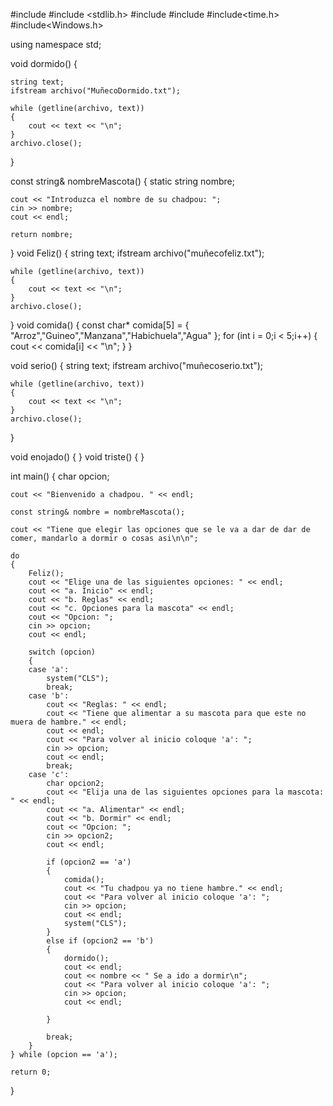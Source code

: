 #include <iostream>
#include <stdlib.h>
#include <string>
#include <fstream>
#include<time.h>
#include<Windows.h>

using namespace std;

void dormido()
{
    
    string text;
    ifstream archivo("MuñecoDormido.txt");

    while (getline(archivo, text))
    {
        cout << text << "\n";
    }
    archivo.close();
   
}

const string& nombreMascota()
{
    static string nombre;

    cout << "Introduzca el nombre de su chadpou: ";
    cin >> nombre;
    cout << endl;

    return nombre;
}
void Feliz()
{
    string text;
    ifstream archivo("muñecofeliz.txt");

    while (getline(archivo, text))
    {
        cout << text << "\n";
    }
    archivo.close();
}
void comida()
{
    const char* comida[5] = { "Arroz","Guineo","Manzana","Habichuela","Agua" };
    for (int i = 0;i < 5;i++)
    {
        cout << comida[i] << "\n";
    }
}

void serio()
{
    string text;
    ifstream archivo("muñecoserio.txt");

    while (getline(archivo, text))
    {
        cout << text << "\n";
    }
    archivo.close();
}

void enojado()
{
}
void triste()
{
}



int main()
{
    char opcion;

    cout << "Bienvenido a chadpou. " << endl;

    const string& nombre = nombreMascota();

    cout << "Tiene que elegir las opciones que se le va a dar de dar de comer, mandarlo a dormir o cosas asi\n\n";

    do
    {
        Feliz();
        cout << "Elige una de las siguientes opciones: " << endl;
        cout << "a. Inicio" << endl;
        cout << "b. Reglas" << endl;
        cout << "c. Opciones para la mascota" << endl;
        cout << "Opcion: ";
        cin >> opcion;
        cout << endl;

        switch (opcion)
        {
        case 'a':
            system("CLS");
            break;
        case 'b':
            cout << "Reglas: " << endl;
            cout << "Tiene que alimentar a su mascota para que este no muera de hambre." << endl;
            cout << endl;
            cout << "Para volver al inicio coloque 'a': ";
            cin >> opcion;
            cout << endl;
            break;
        case 'c':
            char opcion2;
            cout << "Elija una de las siguientes opciones para la mascota: " << endl;
            cout << "a. Alimentar" << endl;
            cout << "b. Dormir" << endl;
            cout << "Opcion: ";
            cin >> opcion2;
            cout << endl;

            if (opcion2 == 'a')
            {
                comida();
                cout << "Tu chadpou ya no tiene hambre." << endl;
                cout << "Para volver al inicio coloque 'a': ";
                cin >> opcion;
                cout << endl;
                system("CLS");
            }
            else if (opcion2 == 'b')
            {
                dormido();
                cout << endl;
                cout << nombre << " Se a ido a dormir\n";
                cout << "Para volver al inicio coloque 'a': ";
                cin >> opcion;
                cout << endl;
                
            }

            break;
        }
    } while (opcion == 'a');

    return 0;
}
